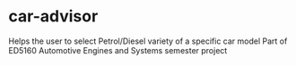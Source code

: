 car-advisor
===========

Helps the user to select Petrol/Diesel variety of a specific car model
Part of ED5160 Automotive Engines and Systems semester project

